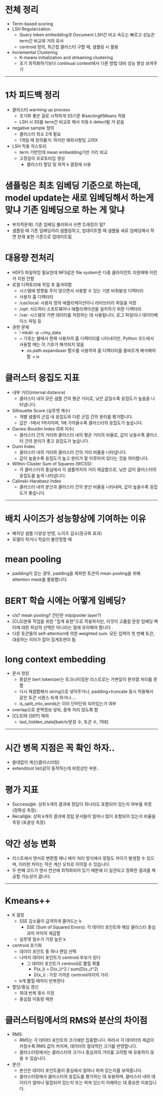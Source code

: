 # 전체 정리
- Term-based scoring
- LSH Regularization
  - Query token embedding과 Document LSH간 비교 속도는 빠르고 성능은 term간 비교와 거의 유사
  - centroid 정의, 최근접 클러스터 구할 때, 샘플링 시 활용
- Incremental Clustering
  - K-means initialization and streaming clustering
  - 초기 최적화하기보다 continual context에서 다른 방법 대비 성능 향상 보여주기

---

# 1차 피드백 정리
- 클러스터 warming up process
  - 초기화 좋은 걸로 시작하게 SS기준 BisectingKMeans 적용
  - LSH 시 SS를 term간 비교로 해서 자동 k detect될 거 같음
- negative sample 정의
  - 클러스터 최소 2개 필요
  - 1개일 때 정의불가: 하지만 예외사항임 고려X
- LSH 적용 히스토리
  - term 기반인데 mean embedding기반 거리 비교
  - 고정길이 프로토타입 생성
    - 클러스터 할당 및 최적 k 결정에 사용

# 샘플링은 최초 임베딩 기준으로 하는데, model update는 새로 임베딩해서 하는게 맞냐 기존 임베딩으로 하는 게 맞냐
- 부차적문제) 기존 임베딩 불러와서 쓰면 트래킹이 됨?
- 샘플링 때 기존 임베딩끼리 샘플링하고, 업데이트할 때 샘플들 새로 임베딩해서 하면 현재 표현 기준으로 업데이트됨


# 대용량 전처리
- HDFS 파일락킹 필요한데 NFS같은 file system은 다중 클라이언트 지원때매 이런거 지원 안함
- 로컬 디렉토리에 작업 후 옮겨야함
  - 시스템에 영향을 주지 않으면서 사용할 수 있는 기본 비휘발성 디렉터리
  - 사용자 홈 디렉터리
  - /usr/local: 사용자 정의 애플리케이션이나 라이브러리 파일을 저장
  - /opt: 서드파티 소프트웨어나 애플리케이션을 설치하기 위한 디렉터리
  - /var: 시스템의 가변 데이터를 저장하는 데 사용됩니다. 로그 파일이나 데이터베이스 파일 등
- 권한 문제
  - ! mkdir -p ~/my_data
  - ~ 기호는 쉘에서 현재 사용자의 홈 디렉터리를 나타내지만, Python 코드에서 사용할 때는 이 기호가 해석되지 않음
    -  os.path.expanduser 함수를 사용하여 홈 디렉터리를 올바르게 해석해야 함 ㅅㅂ


# 클러스터 응집도 지표 
- 내부 거리(internal distance)  
  - 클러스터 내의 모든 샘플 간의 평균 거리로, 낮은 값일수록 응집도가 높음을 나타냅니다.
- Silhouette Score (실루엣 계수)
  - 개별 샘플의 군집 내 응집도와 다른 군집 간의 분리를 평가합니다.
  - 값은 -1에서 1까지이며, 1에 가까울수록 클러스터의 응집도가 높습니다.
- Davies-Bouldin Index (DB 지수)
  - 클러스터 간의 거리와 클러스터 내의 평균 거리의 비율로, 값이 낮을수록 클러스터 간의 분리가 좋고 응집도가 높습니다.
- Dunn Index
  - 클러스터 내의 거리와 클러스터 간의 거리 비율을 나타냅니다.
  - 값이 높을수록 응집도가 높고 분리가 잘 이루어져 있다는 것을 의미합니다.
- Within-Cluster Sum of Squares (WCSS):
  - 각 클러스터의 중심에서 각 샘플까지의 거리 제곱합으로, 낮은 값이 클러스터의 응집도를 높게 나타냅니다.
- Calinski-Harabasz Index
  - 클러스터 내의 분산과 클러스터 간의 분산 비율을 나타내며, 값이 높을수록 응집도가 좋습니다.
 
---

# 배치 사이즈가 성능향상에 기여하는 이유
- 배치당 샘플 다양성 반영, 노이즈 감소(정규화 효과)
- 모델이 작거나 학습이 불안정할 때

# mean pooling
- padding이 있는 경우, padding을 제외한 토큰의 mean pooling을 위해 attention mask를 활용합니다.

# BERT 학습 시에는 어떻게 임베딩? 
- cls? mean pooling? 간단한 mlp(pooler layer?)
- [CLS]분류 작업을 위한 "집계 표현"으로 작용하지만, 이것이 고품질 문장 임베딩 벡터에 대한 최상의 선택은 아니라는 점에 유의해야 합니다 .
- 다른 토큰들의 self-attention에 의한 weighted sum. 모든 입력의 첫 번째 토큰, 대응하는 의미가 없어 집계쵸현이 됨

# long context embedding
- 문서 청킹
  - 똥같은 bert tokenizer는 토크나이징된 리스트로는 가변길이 문자열 처리를 못 함
  - 다시 재결합해서 string으로 넣어주거나, padding+truncate 동시 적용해서 같은 토큰 시퀀스 되게 하거나....
  - is_split_into_words는 이미 단어단위 되어있는가 여부
- overlap으로 문맥정보 넣되, 중복 처리 않도록 함
- [CLS]와 [SEP] 제외
  - last_hidden_state[batch/문장 수, 토큰 수, 768]
 
---
# 시간 병목 지점은 꼭 확인 하자..
- 쓸데없이 계산(클러스터링)
- extend(not list)같이 동작하는데 비정상인 부분..

# 평가 지표
- Success@k: 상위 k개의 결과에 정답이 하나라도 포함되어 있는지 여부를 측정 (정확성 측정).
- Recall@k: 상위 k개의 결과에 정답 문서들이 얼마나 많이 포함되어 있는지 비율을 측정 (포괄성 측정).


# 약간 성능 변화
- 리스트에서 텐서로 변환할 때나 배치 처리 방식에서 정밀도 차이가 발생할 수 있으며, 이러한 차이는 작은 계산 오차로 이어질 수 있습니다.
- 두 번째 코드가 텐서 연산에 최적화되어 있기 때문에 더 일관되고 정확한 결과를 제공할 가능성이 큽니다.

--- 

# Kmeans++
- K 결정
  - SSE 감소율이 급격하게 줄어드는 k
    - SSE (Sum of Squared Errors): 각 데이터 포인트와 해당 클러스터 중심과의 차이의 제곱합
  - 실루엣 점수가 가장 높은 k 
- centroid 초기화
  - 데이터 포인트 중 하나 랜덤 선택
  - 나머지 데이터 포인트가 centroid 후보가 된다
    - 그 데이터 포인트가 centroid로 뽑힐 확률
      - P(x_i) = D(x_i)^2 / sum(D(x_i)^2)
      - D(x_i) : 가장 가까운 centroid까지의 거리
  - k개 뽑힐 때까지 반복한다 
- 할당/중심 갱신
  - 최대 반복 횟수 지정
  - 중심점 이동량 제한
 
# 클러스터링에서의 RMS와 분산의 차이점
- RMS:
  - RMS는 각 데이터 포인트의 크기에만 집중합니다. 따라서 각 데이터의 제곱이 커질수록 RMS 값이 커지며, 데이터의 절대적인 크기를 반영합니다.
  - 클러스터링에서는 클러스터의 크기나 중심과의 거리를 고려할 때 유용하지 않을 수 있습니다.
- 분산:
  - 분산은 데이터 포인트들이 중심에서 얼마나 퍼져 있는지를 보여줍니다.
  - 클러스터링에서 클러스터의 응집도를 평가하는 데 유용하며, 클러스터 내의 데이터가 얼마나 밀집되어 있는지 또는 퍼져 있는지 이해하는 데 중요한 지표입니다.
